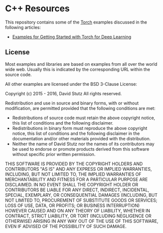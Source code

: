 # C++ Resources

This repository contains some of the [Torch](https://github.com/torch) examples discussed in the following articles:

* [Examples for Getting Started with Torch for Deep Learning](http://davidstutz.de/examples-for-getting-started-with-torch-for-deep-learning/)

## License

Most examples and libraries are based on examples from all over the world wide web. Usually this is indicated by the corresponding URL within the source code.

All other examples are licensed under the BSD 3-Clause License:

Copyright (c) 2015 - 2016, David Stutz
All rights reserved.

Redistribution and use in source and binary forms, with or without modification, are permitted provided that the following conditions are met:

* Redistributions of source code must retain the above copyright notice, this list of conditions and the following disclaimer.
* Redistributions in binary form must reproduce the above copyright notice, this list of conditions and the following disclaimer in the documentation and/or other materials provided with the distribution.
* Neither the name of David Stutz nor the names of its contributors may be used to endorse or promote products derived from this software without specific prior written permission.

THIS SOFTWARE IS PROVIDED BY THE COPYRIGHT HOLDERS AND CONTRIBUTORS "AS IS" AND ANY EXPRESS OR IMPLIED WARRANTIES, INCLUDING, BUT NOT LIMITED TO, THE IMPLIED WARRANTIES OF MERCHANTABILITY AND FITNESS FOR A PARTICULAR PURPOSE ARE DISCLAIMED. IN NO EVENT SHALL THE COPYRIGHT HOLDER OR CONTRIBUTORS BE LIABLE FOR ANY DIRECT, INDIRECT, INCIDENTAL, SPECIAL, EXEMPLARY, OR CONSEQUENTIAL DAMAGES (INCLUDING, BUT NOT LIMITED TO, PROCUREMENT OF SUBSTITUTE GOODS OR SERVICES; LOSS OF USE, DATA, OR PROFITS; OR BUSINESS INTERRUPTION) HOWEVER CAUSED AND ON ANY THEORY OF LIABILITY, WHETHER IN CONTRACT, STRICT LIABILITY, OR TORT (INCLUDING NEGLIGENCE OR OTHERWISE) ARISING IN ANY WAY OUT OF THE USE OF THIS SOFTWARE, EVEN IF ADVISED OF THE POSSIBILITY OF SUCH DAMAGE.